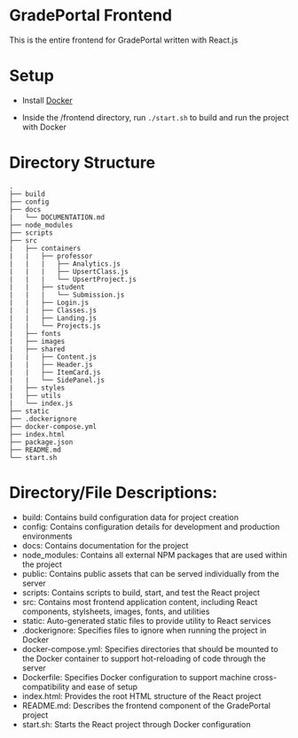 # GradePortal Frontend

This is the entire frontend for GradePortal written with React.js

# Setup
- Install [Docker](https://docs.docker.com/engine/installation/)

- Inside the /frontend directory, run `./start.sh` to build and run the project
  with Docker

# Directory Structure
```
.
├── build
├── config
├── docs
|   └── DOCUMENTATION.md
├── node_modules
├── scripts
├── src
|   ├── containers
|   |   ├── professor
|   |   |   ├── Analytics.js
|   |   |   ├── UpsertClass.js
|   |   |   └── UpsertProject.js
|   |   ├── student
|   |   |   └── Submission.js
|   |   ├── Login.js
|   |   ├── Classes.js
|   |   ├── Landing.js
|   |   └── Projects.js
|   ├── fonts
|   ├── images
|   ├── shared
|   |   ├── Content.js
|   |   ├── Header.js
|   |   ├── ItemCard.js
|   |   └── SidePanel.js
|   ├── styles
|   ├── utils
|   └── index.js
├── static
├── .dockerignore
├── docker-compose.yml
├── index.html
├── package.json
├── README.md
└── start.sh
```

# Directory/File Descriptions:
- build: Contains build configuration data for project creation
- config: Contains configuration details for development and production environments
- docs: Contains documentation for the project
- node_modules: Contains all external NPM packages that are used within the project
- public: Contains public assets that can be served individually from the server
- scripts: Contains scripts to build, start, and test the React project
- src: Contains most frontend application content, including React components, stylsheets, images, fonts, and utilities
- static: Auto-generated static files to provide utility to React services
- .dockerignore: Specifies files to ignore when running the project in Docker
- docker-compose.yml: Specifies directories that should be mounted to the Docker container to support hot-reloading of code through the server
- Dockerfile: Specifies Docker configuration to support machine cross-compatibility and ease of setup
- index.html: Provides the root HTML structure of the React project
- README.md: Describes the frontend component of the GradePortal project
- start.sh: Starts the React project through Docker configuration

